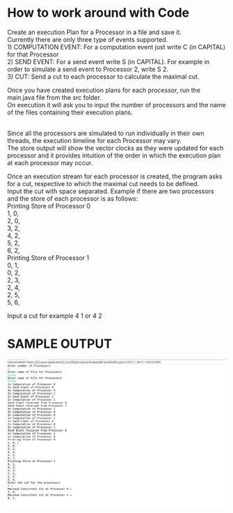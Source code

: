 
<h1>How to work around with Code</h1>
Create an execution Plan for a Processor in a file and save it.</br> 
Currently there are only three type of events supported.</br>
1) COMPUTATION EVENT: For a computation event just write C (in CAPITAL) for that Processor</br>
2) SEND EVENT: For a send event write S <processer_id_of_receiver> (in CAPITAL). For example in order to simulate a send event to Processor 2, write S 2.</br>
3) CUT: Send a cut to each processor to calculate the maximal cut. 

Once you have created execution plans for each processor, run the main.java file from the src folder.</br>
On execution it will ask you to input the number of processors and the name of the files containing their execution plans.</br></br>

Since all the processors are simulated to run individually in their own threads, the execution timeline for each Processor may vary. </br>
The store output will show the vector clocks as they were updated for each processor and it provides intuition of the order in which the execution plan at each processor may occur.</br>

Once an execution stream for each processor is created, the program asks for a cut, respective to which the maximal cut needs to be defined. </br>
Input the cut with space separated. Example if there are two processors and the store of each processor is as follows: </br>
Printing Store of Processor 0</br>
1, 0, </br>
2, 0, </br>
3, 2, </br>
4, 2, </br>
5, 2, </br>
6, 2, </br>
Printing Store of Processor 1</br>
0, 1, </br>
0, 2, </br>
2, 3, </br>
2, 4, </br>
2, 5, </br>
5, 6, </br>

Input a cut for example 4 1 or 4 2


<h1>SAMPLE OUTPUT</h1>

![Alt text](Sample_output.png?raw=true "Sample Output")
